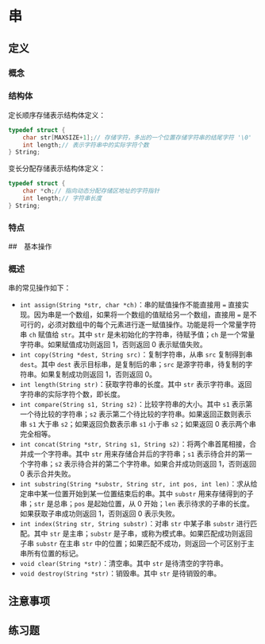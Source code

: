 # 串

## 定义

### 概念



### 结构体

定长顺序存储表示结构体定义：

```c
typedef struct {
    char str[MAXSIZE+1];// 存储字符，多出的一个位置存储字符串的结尾字符 '\0'
    int length;// 表示字符串中的实际字符个数
} String;
```

变长分配存储表示结构体定义：

```c
typedef struct {
    char *ch;// 指向动态分配存储区地址的字符指针
    int length;// 字符串长度
} String;
```



### 特点





##　基本操作

### 概述

串的常见操作如下：

- `int assign(String *str, char *ch)`：串的赋值操作不能直接用 `=` 直接实现。因为串是一个数组，如果将一个数组的值赋给另一个数组，直接用 `=` 是不可行的，必须对数组中的每个元素进行逐一赋值操作。功能是将一个常量字符串 `ch` 赋值给 `str`。其中 `str` 是未初始化的字符串，待赋予值；`ch` 是一个常量字符串。如果赋值成功则返回 1，否则返回 0 表示赋值失败。
- `int copy(String *dest, String src)`：复制字符串，从串 `src` 复制得到串 `dest`。其中 `dest` 表示目标串，是复制后的串；`src` 是源字符串，待复制的字符串。如果复制成功则返回 1，否则返回 0。
- `int length(String str)`：获取字符串的长度。其中 `str` 表示字符串。返回字符串的实际字符个数，即长度。
- `int compare(String s1, String s2)`：比较字符串的大小。其中 `s1` 表示第一个待比较的字符串；`s2` 表示第二个待比较的字符串。如果返回正数则表示串 `s1` 大于串 `s2`；如果返回负数表示串 `s1` 小于串 `s2`；如果返回 0 表示两个串完全相等。
- `int concat(String *str, String s1, String s2)`：将两个串首尾相接，合并成一个字符串。其中 `str` 用来存储合并后的字符串；`s1` 表示待合并的第一个字符串；`s2` 表示待合并的第二个字符串。如果合并成功则返回 1，否则返回 0 表示合并失败。
- `int substring(String *substr, String str, int pos, int len)`：求从给定串中某一位置开始到某一位置结束后的串。其中 `substr` 用来存储得到的子串；`str` 是总串；`pos` 是起始位置，从 0 开始；`len` 表示待求的子串的长度。如果获取子串成功则返回 1，否则返回 0 表示失败。
- `int index(String str, String substr)`：对串 `str` 中某子串 `substr`  进行匹配。其中 `str` 是主串；`substr` 是子串，或称为模式串。如果匹配成功则返回子串 `substr` 在主串 `str` 中的位置；如果匹配不成功，则返回一个可区别于主串所有位置的标记。
- `void clear(String *str)`：清空串。其中 `str` 是待清空的字符串。
- `void destroy(String *str)`：销毁串。其中 `str` 是待销毁的串。



## 注意事项





## 练习题